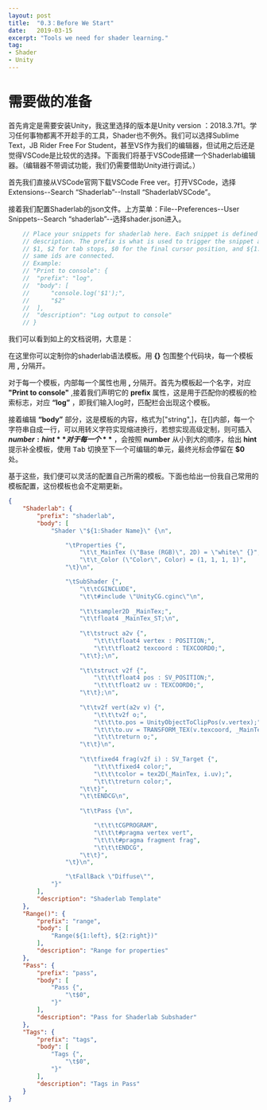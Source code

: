 ```yaml
---
layout: post
title:  "0.3：Before We Start"
date:   2019-03-15
excerpt: "Tools we need for shader learning."
tag:
- Shader
- Unity
---
```


# 需要做的准备

首先肯定是需要安装Unity，我这里选择的版本是Unity version ：2018.3.7f1。学习任何事物都离不开趁手的工具，Shader也不例外。我们可以选择Sublime Text，JB Rider Free For Student，甚至VS作为我们的编辑器，但试用之后还是觉得VSCode是比较优的选择。下面我们将基于VSCode搭建一个Shaderlab编辑器。（编辑器不带调试功能，我们仍需要借助Unity进行调试。）

首先我们直接从VSCode官网下载VSCode Free ver。打开VSCode，选择Extensions--Search “Shaderlab”--Install “ShaderlabVSCode”。

接着我们配置Shaderlab的json文件。上方菜单：File--Preferences--User Snippets--Search “shaderlab”--选择shader.json进入。

```C
	// Place your snippets for shaderlab here. Each snippet is defined under a snippet name and has a prefix, body and 
	// description. The prefix is what is used to trigger the snippet and the body will be expanded and inserted. Possible variables are:
	// $1, $2 for tab stops, $0 for the final cursor position, and ${1:label}, ${2:another} for placeholders. Placeholders with the 
	// same ids are connected.
	// Example:
	// "Print to console": {
	// 	"prefix": "log",
	// 	"body": [
	// 		"console.log('$1');",
	// 		"$2"
	// 	],
	// 	"description": "Log output to console"
	// }
```

我们可以看到如上的文档说明，大意是：

在这里你可以定制你的shaderlab语法模板。用 **{}** 包围整个代码块，每一个模板用 **,** 分隔开。

对于每一个模板，内部每一个属性也用 **,** 分隔开。首先为模板起一个名字，对应 **"Print to console"** ,接着我们声明它的 **prefix** 属性，这是用于匹配你的模板的检索标志，对应 **“log”** ，即我们输入log时，匹配栏会出现这个模板。

接着编辑 **“body”** 部分，这是模板的内容，格式为["string",]，在[]内部，每一个字符串自成一行，可以用转义字符实现缩进换行，若想实现高级定制，则可插入 **${number:hint}** 对于每一个 **$** ，会按照 **number** 从小到大的顺序，给出 **hint** 提示补全模板，使用 <kbd>Tab</kbd> 切换至下一个可编辑的单元，最终光标会停留在 **$0** 处。

基于这些，我们便可以灵活的配置自己所需的模板。下面也给出一份我自己常用的模板配置，这份模板也会不定期更新。

```json
{
	"Shaderlab": {
		"prefix": "shaderlab",
		"body": [
			"Shader \"${1:Shader Name}\" {\n",

				"\tProperties {",
					"\t\t_MainTex (\"Base (RGB)\", 2D) = \"white\" {}",
					"\t\t_Color (\"Color\", Color) = (1, 1, 1, 1)",
				"\t}\n",

				"\tSubShader {",
					"\t\tCGINCLUDE",
					"\t\t#include \"UnityCG.cginc\"\n",
			
					"\t\tsampler2D _MainTex;",
					"\t\tfloat4 _MainTex_ST;\n",
					
					"\t\tstruct a2v {",
						"\t\t\tfloat4 vertex : POSITION;",
						"\t\t\tfloat2 texcoord : TEXCOORD0;",
					"\t\t};\n",
					
					"\t\tstruct v2f {",
						"\t\t\tfloat4 pos : SV_POSITION;",
						"\t\t\tfloat2 uv : TEXCOORD0;",
					"\t\t};\n",
					
					"\t\tv2f vert(a2v v) {",
						"\t\t\tv2f o;",
						"\t\t\to.pos = UnityObjectToClipPos(v.vertex);",
						"\t\t\to.uv = TRANSFORM_TEX(v.texcoord, _MainTex);",
						"\t\t\treturn o;",
					"\t\t}\n",
					
					"\t\tfixed4 frag(v2f i) : SV_Target {",
						"\t\t\tfixed4 color;",
						"\t\t\tcolor = tex2D(_MainTex, i.uv);",
						"\t\t\treturn color;",
					"\t\t}",
					"\t\tENDCG\n",
			
					"\t\tPass {\n",

						"\t\t\tCGPROGRAM",
						"\t\t\t#pragma vertex vert",
						"\t\t\t#pragma fragment frag",
						"\t\t\tENDCG",
					"\t\t}",
				"\t}\n",

				"\tFallBack \"Diffuse\"",
			"}"
		],
		"description": "Shaderlab Template"
	},
	"Range()": {
		"prefix": "range",
		"body": [
			"Range(${1:left}, ${2:right})"
		],
		"description": "Range for properties"
	},
	"Pass": {
		"prefix": "pass",
		"body": [
			"Pass {",
				"\t$0",
			"}"
		],
		"description": "Pass for Shaderlab Subshader"
	},
	"Tags": {
		"prefix": "tags",
		"body": [
			"Tags {",
				"\t$0",
			"}"
		],
		"description": "Tags in Pass"
	}
}
```

